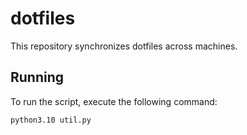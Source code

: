 # dotfiles

This repository synchronizes dotfiles across machines.

## Running

To run the script, execute the following command:

```shell
python3.10 util.py
```
